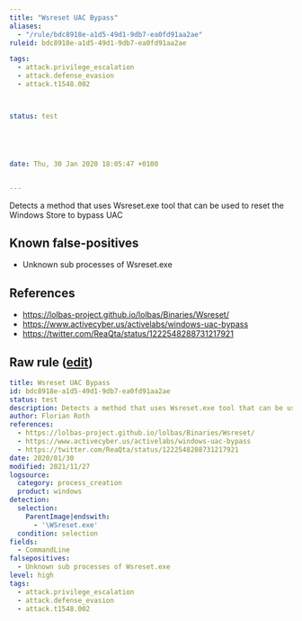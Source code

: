 ```yaml
---
title: "Wsreset UAC Bypass"
aliases:
  - "/rule/bdc8918e-a1d5-49d1-9db7-ea0fd91aa2ae"
ruleid: bdc8918e-a1d5-49d1-9db7-ea0fd91aa2ae

tags:
  - attack.privilege_escalation
  - attack.defense_evasion
  - attack.t1548.002



status: test





date: Thu, 30 Jan 2020 18:05:47 +0100


---
```


Detects a method that uses Wsreset.exe tool that can be used to reset the Windows Store to bypass UAC

<!--more-->


## Known false-positives

* Unknown sub processes of Wsreset.exe



## References

* https://lolbas-project.github.io/lolbas/Binaries/Wsreset/
* https://www.activecyber.us/activelabs/windows-uac-bypass
* https://twitter.com/ReaQta/status/1222548288731217921


## Raw rule ([edit](https://github.com/SigmaHQ/sigma/edit/master/rules/windows/process_creation/proc_creation_win_wsreset_uac_bypass.yml))
```yaml
title: Wsreset UAC Bypass
id: bdc8918e-a1d5-49d1-9db7-ea0fd91aa2ae
status: test
description: Detects a method that uses Wsreset.exe tool that can be used to reset the Windows Store to bypass UAC
author: Florian Roth
references:
  - https://lolbas-project.github.io/lolbas/Binaries/Wsreset/
  - https://www.activecyber.us/activelabs/windows-uac-bypass
  - https://twitter.com/ReaQta/status/1222548288731217921
date: 2020/01/30
modified: 2021/11/27
logsource:
  category: process_creation
  product: windows
detection:
  selection:
    ParentImage|endswith:
      - '\WSreset.exe'
  condition: selection
fields:
  - CommandLine
falsepositives:
  - Unknown sub processes of Wsreset.exe
level: high
tags:
  - attack.privilege_escalation
  - attack.defense_evasion
  - attack.t1548.002

```
